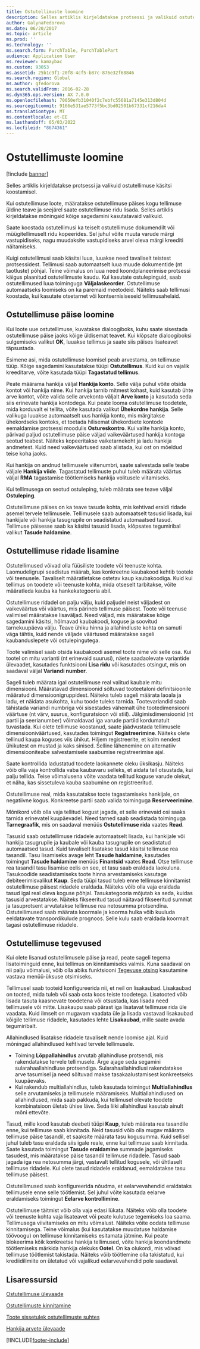 ```yaml
---
title: Ostutellimuste loomine
description: Selles artiklis kirjeldatakse protsessi ja valikuid ostutellimuse käsitsi koostamisel.
author: GalynaFedorova
ms.date: 06/20/2017
ms.topic: article
ms.prod: ''
ms.technology: ''
ms.search.form: PurchTable, PurchTablePart
audience: Application User
ms.reviewer: kamaybac
ms.custom: 93053
ms.assetid: 25b1c9f1-20f8-4cf5-b87c-876e32f68846
ms.search.region: Global
ms.author: gfedorova
ms.search.validFrom: 2016-02-28
ms.dyn365.ops.version: AX 7.0.0
ms.openlocfilehash: 70050efb31040f2c7ebfc55681a7145e313d804d
ms.sourcegitcommit: 9166e531ae5773f5bc3bd02501b67331cf216da4
ms.translationtype: MT
ms.contentlocale: et-EE
ms.lasthandoff: 05/03/2022
ms.locfileid: "8674361"
---
```

# <a name="create-purchase-orders"></a>Ostutellimuste loomine

[!include [banner](../includes/banner.md)]

Selles artiklis kirjeldatakse protsessi ja valikuid ostutellimuse käsitsi koostamisel.

Kui ostutellimuse loote, määratakse ostutellimuse päises kogu tellimuse üldine teave ja seejärel saate ostutellimuse ridu lisada. Selles artiklis kirjeldatakse mõningaid kõige sagedamini kasutatavaid valikuid.  

Saate koostada ostutellimusi ka teiselt ostutellimuse dokumendilt või müügitellimuselt ridu kopeerides. Sel juhul võite muuta varude märgi vastupidiseks, nagu muudaksite vastupidiseks arvel oleva märgi kreediti näitamiseks.  

Kuigi ostutellimusi saab käsitsi luua, luuakse need tavaliselt teistest protsessidest. Tellimusi saab automaatselt luua muude dokumentide (nt taotluste) põhjal. Teine võimalus on luua need koondplaneerimise protsessi käigus plaanitud ostutellimuste kaudu. Kui kasutate ostulepinguid, saab ostutellimused luua toiminguga **Väljalaskeorder**. Ostutellimuse automaatseks loomiseks on ka paremaid meetodeid. Näiteks saab tellimusi koostada, kui kasutate otsetarnet või kontsernisiseseid tellimusahelaid.

## <a name="creating-a-purchase-order-header"></a>Ostutellimuse päise loomine
Kui loote uue ostutellimuse, kuvatakse dialoogiboks, kuhu saate sisestada ostutellimuse päise jaoks kõige üldisemat teavet. Kui klõpsate dialoogiboksi sulgemiseks valikut **OK**, luuakse tellimus ja saate siis päises lisateavet täpsustada.  

Esimene asi, mida ostutellimuse loomisel peab arvestama, on tellimuse tüüp. Kõige sagedamini kasutatakse tüüpi **Ostutellimus**. Kuid kui on vajalik kreeditarve, võite kasutada tüüpi **Tagastatud tellimus**.  

Peate määrama hankija väljal **Hankija konto**. Selle välja puhul võite otsida kontot või hankija nime. Kui hankija tarnib mitmest kohast, kuid kasutab ühte arve kontot, võite valida selle arvekonto väljalt **Arve konto** ja kasutada seda siis erinevate hankija kontodega. Kui peate looma ostutellimuse toodetele, mida korduvalt ei tellita, võite kasutada valikut **Ühekordne hankija**. Selle valikuga luuakse automaatselt uus hankija konto, mis märgitakse ühekordseks kontoks, et toetada hilisemat ühekordsete kontode eemaldamise protsessi moodulis **Ostureskontro**. Kui valite hankija konto, pärivad paljud ostutellimuse päise väljad vaikeväärtused hankija kontoga seotud teabest. Näiteks kopeeritakse vaiketarnekoht ja ladu hankija andmetest. Kuid need vaikeväärtused saab alistada, kui ost on mõeldud teise koha jaoks.  

Kui hankija on andnud tellimusele viitenumbri, saate salvestada selle teabe väljale **Hankija viide**. Tagastatud tellimuste puhul tuleb määrata väärtus väljal **RMA** tagastamise töötlemiseks hankija volitusele viitamiseks.  

Kui tellimusega on seotud ostuleping, tuleb määrata see teave väljal **Ostuleping**.  

Ostutellimuse päises on ka teave tasude kohta, mis kehtivad eraldi ridade asemel tervele tellimusele. Tellimusele saab automaatselt tasusid lisada, kui hankijale või hankija tasugrupile on seadistatud automaatsed tasud. Tellimuse päisesse saab ka käsitsi tasusid lisada, klõpsates tegumiribal valikut **Tasude haldamine**.

## <a name="adding-purchase-order-lines"></a>Ostutellimuse ridade lisamine
Ostutellimused võivad olla füüsiliste toodete või teenuste kohta. Laomudeligrupi seadistus määrab, kas konkreetne kaubakood kehtib tootele või teenusele. Tavaliselt määratletakse ostetav kaup kaubakoodiga. Kuid kui tellimus on toodete või teenuste kohta, mida otseselt tarbitakse, võite määratleda kauba ka hankekategooria abil.  

Ostutellimuse ridadel on palju välju, kuid paljudel neist väljadest on vaikeväärtus või väärtus, mis pärineb tellimuse päisest. Toote või teenuse valimisel määratakse lisaväljad. Need väljad, mis määratakse kõige sagedamini käsitsi, hõlmavad kaubakoodi, koguse ja soovitud tarnekuupäeva välju. Teave ühiku hinna ja allahindluste kohta on samuti väga tähtis, kuid nende väljade väärtused määratakse sageli kaubanduslepete või ostulepingutega.  

Toote valimisel saab otsida kaubakoodi asemel toote nime või selle osa. Kui tootel on mitu varianti (nt erinevaid suurusi), näete saadaolevate variantide ülevaadet, kasutades funktsiooni **Lisa ridu** või kasutades otsingut, mis on saadaval väljal **Variandi number**.  

Sageli tuleb määrata igal ostutellimuse real valitud kaubale mitu dimensiooni. Määratavad dimensioonid sõltuvad tooteetaloni definitsioonile määratud dimensioonigruppidest. Näiteks tuleb sageli määrata laoala ja ladu, et näidata asukohta, kuhu toode tuleks tarnida. Tootevariandid saab tähistada variandi numbriga või sisestades vähemalt ühe tootedimensiooni väärtuse (nt värv, suurus, konfiguratsioon või stiil). Jälgimisdimensioonid (nt partii ja seerianumber) võimaldavad iga varude partiid kordumatult tuvastada. Kui olete tellimuse koostanud, saate jäädvustada tellimusele dimensiooniväärtused, kasutades toimingut **Registreerimine**. Näiteks olete tellinud kaupa koguses viis ühikut. Hiljem registreerite, et kolm nendest ühikutest on mustad ja kaks sinised. Selline lähenemine on alternatiiv dimensiooniteabe salvestamisele saabumise registreerimise ajal.  

Saate kontrollida ladustatud toodete laokannete oleku üksikasju. Näiteks võib olla vaja kontrollida vaba kaubavaru selleks, et aidata teil otsustada, kui palju tellida. Teise võimalusena võite vaadata tellitud koguse varude olekut, et näha, kas sissetuleva kauba saabumine on registreeritud.  

Ostutellimuse real, mida kasutatakse toote tagastamiseks hankijale, on negatiivne kogus. Konkreetse partii saab valida toiminguga **Reserveerimine**.  

Mõnikord võib olla vaja tellitud kogust jagada, et selle erinevaid osi saaks tarnida erinevatel kuupäevadel. Need tarned saab seadistada toiminguga **Tarnegraafik**, mis on saadaval menüüs **Ostutellimuse rida** vaates **Read**.  

Tasusid saab ostutellimuse ridadele automaatselt lisada, kui hankijale või hankija tasugrupile ja kaubale või kauba tasugrupile on seadistatud automaatsed tasud. Kuid tavaliselt lisatakse tasud käsitsi tellimuse rea tasandil. Tasu lisamiseks avage leht **Tasude haldamine**, kasutades toimingut **Tasude haldamine** menüüs **Finantsid** vaates **Read**. Otse tellimuse rea tasandil tasu lisamise eelis on see, et tasu saab eraldada laokuluna. Tasukoodide seadistamiseks toote hinna arvestamiseks kasutage debiteerimisvalikut **Kaup**. Seda tüüpi tasud tuleb enne tellimuse kinnitamist ostutellimuse päisest ridadele eraldada. Näiteks võib olla vaja eraldada tasud igal real oleva koguse põhjal. Tasukategooria mõjutab ka seda, kuidas tasusid arvestatakse. Näiteks fikseeritud tasud näitavad fikseeritud summat ja tasuprotsent arvutatakse tellimuse rea netosumma protsendina. Ostutellimused saab määrata koormale ja koorma hulka võib kuuluda eeldatavate transpordikulude prognoos. Selle kulu saab eraldada koormalt tagasi ostutellimuse ridadele.

## <a name="purchase-order-actions"></a>Ostutellimuse tegevused
Kui olete lisanud ostutellimusele päise ja read, peate sageli tegema lisatoiminguid enne, kui tellimus on kinnitamiseks valmis. Kuna saadaval on nii palju võimalusi, võib olla abiks funktsiooni [Tegevuse otsing](../../fin-ops-core/fin-ops/get-started/action-search.md) kasutamine vastava menüü-üksuse otsimiseks.  

Tellimusel saab tooteid konfigureerida nii, et neil on lisakaubad. Lisakaubad on tooted, mida tuleb või saab osta koos teiste toodetega. Lisatooted võib lisada tasuta kaasnevate toodetena või otsustada, kas lisada need tellimusele või mitte. Lisakaupu saab pärast iga lisatavat tellimuse rida üle vaadata. Kuid ilmselt on mugavam vaadata üle ja lisada vastavad lisakaubad kõigile tellimuse ridadele, kasutades lehte **Lisakaubad**, mille saate avada tegumiribalt.  

Allahindlused lisatakse ridadele tavaliselt nende loomise ajal. Kuid mõningad allahindlused kehtivad tervele tellimusele.

-   Toiming **Lõppallahindlus** arvutab allahindluse protsendi, mis rakendatakse tervele tellimusele. Ärge ajage seda segamini sularahaallahindluse protsendiga. Sularahaallahindlusi rakendatakse arve tasumisel ja need sõltuvad makse tasakaalustamisest konkreetseks kuupäevaks.
-   Kui rakendub multiallahindlus, tuleb kasutada toimingut **Multiallahindlus** selle arvutamiseks ja tellimusele määramiseks. Multiallahindlused on allahindlused, mida saab pakkuda, kui tellimusel olevate toodete kombinatsioon ületab ühise läve. Seda liiki allahindlusi kasutab ainult mõni ettevõte.

Tasud, mille kood kasutab deebeti tüüpi **Kaup**, tuleb määrata rea tasandile enne, kui tellimuse saab kinnitada. Neid tasusid võib olla mugav määrata tellimuse päise tasandil, et saaksite määrata tasu kogusumma. Kuid sellisel juhul tuleb tasu eraldada siis igale reale, enne kui tellimuse saab kinnitada. Saate kasutada toimingut **Tasude eraldamine** summade jagamiseks tasudest, mis määratakse päise tasandil tellimuse ridadele. Tasud saab jagada iga rea netosumma järgi, vastavalt tellitud kogusele, või ühtlaselt tellimuse ridadele. Kui olete tasud ridadele eraldanud, eemaldatakse tasu tellimuse päisest.  

Ostutellimused saab konfigureerida nõudma, et eelarvevahendid eraldataks tellimusele enne selle töötlemist. Sel juhul võite kasutada eelarve eraldamiseks toimingut **Eelarve kontrollimine**.  

Ostutellimuse täitmist võib olla vaja edasi lükata. Näiteks võib olla toodete või teenuste kohta vaja lisateavet või peate kulutuse tegemiseks loa saama. Tellimusega viivitamiseks on mitu võimalust. Näiteks võite oodata tellimuse kinnitamisega. Teine võimalus (kui kasutatakse muudatuse haldamise töövoogu) on tellimuse kinnitamiseks esitamata jätmine. Kui peate blokeerima kõik konkreetse hankija tellimused, võite hankija koondandmete töötlemiseks märkida hankija olekuks **Ootel**. On ka olukordi, mis võivad tellimuse töötlemist takistada. Näiteks võib töötlemine olla takistatud, kui krediidilimiite on ületatud või vajalikud eelarvevahendid pole saadaval.

## <a name="additional-resources"></a>Lisaressursid

[Ostutellimuse ülevaade](purchase-order-overview.md)

[Ostutellimuste kinnitamine](purchase-order-approval-confirmation.md)

[Toote sissetulek ostutellimuste suhtes](product-receipt-against-purchase-orders.md)

[Hankija arvete ülevaade](../../finance/accounts-payable/vendor-invoices-overview.md)





[!INCLUDE[footer-include](../../includes/footer-banner.md)]